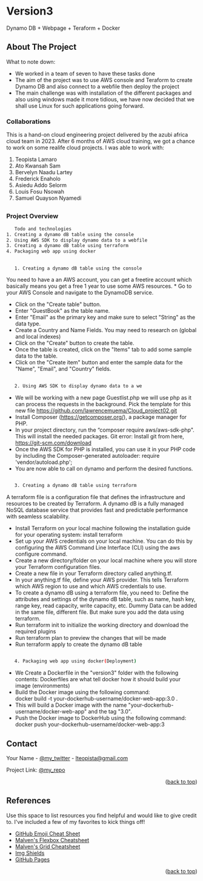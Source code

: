 # Version3
Dynamo DB + Webpage + Teraform + Docker




<!-- ABOUT THE PROJECT -->
## About The Project


What to note down:
* We worked in a team of seven to have these tasks done
* The aim of the project was to use AWS console and Teraform to create Dynamo DB and also connect to a webfile then deploy the project
* The main challenge was with installation of the different packages and also using windows made it more tidious, we have now decided       that we shall use Linux for such applications going forward.

### Collaborations
This is a hand-on cloud engineering project delivered by the azubi africa cloud team in 2023. After 6 months of AWS cloud training, we got a chance to work on some realife cloud projects. 
I was able to work with:
 1. Teopista Lamaro  
 2. Ato Kwansah Sam  
 3. Bervelyn Naadu Lartey 
 4. Frederick Enaholo 
 5. Asiedu Addo Selorm 
 6. Louis Fosu Nsowah 
 7. Samuel Quayson Nyamedi 
##
### Project Overview
```sh
   Todo and technologies
1. Creating a dynamo dB table using the console 
2. Using AWS SDK to display dynamo data to a webfile
3. Creating a dynamo dB table using terraform
4. Packaging web app using docker

```

##
```sh
   1. Creating a dynamo dB table using the console 
```
You need to have a an AWS account, you can get a freetire account which basically means you get a free 1 year to use some AWS resources. * Go to your AWS Console and navigate to the DynamoDB service. 
* Click on the "Create table" button. 
* Enter "GuestBook" as the table name. 
* Enter "Email" as the primary key and make sure to select "String" as the data type. 
* Create a Country and Name Fields. You may need to research on (global and local indexes)
* Click on the "Create" button to create the table. 
* Once the table is created, click on the "Items" tab to add some sample data to the table.  
* Click on the "Create item" button and enter the sample data for the "Name", "Email", and "Country" fields. 
##
```sh
   2. Using AWS SDK to display dynamo data to a we
```
* We will be working with  a new page Guestlist.php we will use php as it can process the requests in the background. Pick the template     for this new file https://github.com/lawrencemuema/Cloud_project02.git
* Install Composer (https://getcomposer.org/), a package manager for PHP.  
* In your project directory, run the “composer require aws/aws-sdk-php". This will install the needed packages. 
   Git error: Install git from here, https://git-scm.com/download 
* Once the AWS SDK for PHP is installed, you can use it in your PHP code by including the Composer-generated autoloader: 
   require 'vendor/autoload.php'; 
* You are now able to call on dynamo and perform the desired functions. 
##
```sh
   3. Creating a dynamo dB table using terraform
```
A terraform file is a configuration file that defines the infrastructure and resources to be created by Terraform. 
A dynamo dB is a fully managed NoSQL database service that provides fast and predictable performance with seamless scalability.  
* Install Terraform on your local machine following the installation guide for your operating system: install terraform
* Set up your AWS credentials on your local machine. You can do this by configuring the AWS Command Line Interface (CLI) using the aws     configure command. 
* Create a new directory/folder on your local machine where you will store your Terraform configuration files.  
* Create a new file in your Terraform directory called anything.tf. 
* In your anything.tf file, define your AWS provider. This tells Terraform which AWS region to use and which AWS credentials to use. 
* To create a dynamo dB using a terraform file, you need to: 
   Define the attributes and settings of the dynamo dB table, such as name, hash key, range key, read capacity, write capacity, etc. 
   Dummy Data can be added in the same file, different file. But make sure you add the data using terraform. 
* Run terraform init to initialize the working directory and download the required plugins 
* Run terraform plan to preview the changes that will be made 
* Run terraform apply to create the dynamo dB table 
##
```sh
   4. Packaging web app using docker(Deployment)
```
* We Create a Dockerfile in the "version3" folder with the following contents: Dockerfiles are what tell docker how it should build your image (environments)  
* Build the Docker image using the following command:  
  docker build -t your-dockerhub-username/docker-web-app:3.0 .  
* This will build a Docker image with the name "your-dockerhub-username/docker-web-app" and the tag "3.0".  
* Push the Docker image to DockerHub using the following command:  
 docker push your-dockerhub-username/docker-web-app:3 



<!-- CONTACT -->
## Contact

Your Name - [@my_twitter](https://twitter.https://twitter.com/LamaroTeopista) - lteopista@gmail.com

Project Link: [@my_repo](https://github.com/topistalamaro/Version3.git)

<p align="right">(<a href="#readme-top">back to top</a>)</p>



<!-- References -->
## References

Use this space to list resources you find helpful and would like to give credit to. I've included a few of my favorites to kick things off!

* [GitHub Emoji Cheat Sheet](https://www.webpagefx.com/tools/emoji-cheat-sheet)
* [Malven's Flexbox Cheatsheet](https://flexbox.malven.co/)
* [Malven's Grid Cheatsheet](https://grid.malven.co/)
* [Img Shields](https://shields.io)
* [GitHub Pages](https://pages.github.com)

<p align="right">(<a href="#readme-top">back to top</a>)</p>
